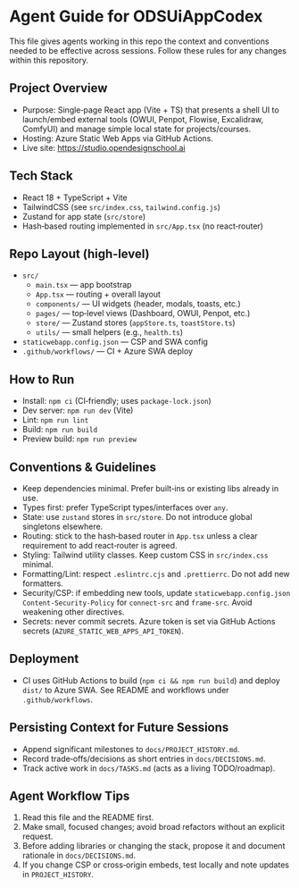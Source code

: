 # Agent Guide for ODSUiAppCodex

This file gives agents working in this repo the context and conventions needed to be effective across sessions. Follow these rules for any changes within this repository.

## Project Overview
- Purpose: Single‑page React app (Vite + TS) that presents a shell UI to launch/embed external tools (OWUI, Penpot, Flowise, Excalidraw, ComfyUI) and manage simple local state for projects/courses.
- Hosting: Azure Static Web Apps via GitHub Actions.
- Live site: https://studio.opendesignschool.ai

## Tech Stack
- React 18 + TypeScript + Vite
- TailwindCSS (see `src/index.css`, `tailwind.config.js`)
- Zustand for app state (`src/store`)
- Hash‑based routing implemented in `src/App.tsx` (no react‑router)

## Repo Layout (high‑level)
- `src/`
  - `main.tsx` — app bootstrap
  - `App.tsx` — routing + overall layout
  - `components/` — UI widgets (header, modals, toasts, etc.)
  - `pages/` — top‑level views (Dashboard, OWUI, Penpot, etc.)
  - `store/` — Zustand stores (`appStore.ts`, `toastStore.ts`)
  - `utils/` — small helpers (e.g., `health.ts`)
- `staticwebapp.config.json` — CSP and SWA config
- `.github/workflows/` — CI + Azure SWA deploy

## How to Run
- Install: `npm ci` (CI‑friendly; uses `package-lock.json`)
- Dev server: `npm run dev` (Vite)
- Lint: `npm run lint`
- Build: `npm run build`
- Preview build: `npm run preview`

## Conventions & Guidelines
- Keep dependencies minimal. Prefer built‑ins or existing libs already in use.
- Types first: prefer TypeScript types/interfaces over `any`.
- State: use `zustand` stores in `src/store`. Do not introduce global singletons elsewhere.
- Routing: stick to the hash‑based router in `App.tsx` unless a clear requirement to add react‑router is agreed.
- Styling: Tailwind utility classes. Keep custom CSS in `src/index.css` minimal.
- Formatting/Lint: respect `.eslintrc.cjs` and `.prettierrc`. Do not add new formatters.
- Security/CSP: if embedding new tools, update `staticwebapp.config.json` `Content-Security-Policy` for `connect-src` and `frame-src`. Avoid weakening other directives.
- Secrets: never commit secrets. Azure token is set via GitHub Actions secrets (`AZURE_STATIC_WEB_APPS_API_TOKEN`).

## Deployment
- CI uses GitHub Actions to build (`npm ci && npm run build`) and deploy `dist/` to Azure SWA. See README and workflows under `.github/workflows`.

## Persisting Context for Future Sessions
- Append significant milestones to `docs/PROJECT_HISTORY.md`.
- Record trade‑offs/decisions as short entries in `docs/DECISIONS.md`.
- Track active work in `docs/TASKS.md` (acts as a living TODO/roadmap).

## Agent Workflow Tips
1) Read this file and the README first.
2) Make small, focused changes; avoid broad refactors without an explicit request.
3) Before adding libraries or changing the stack, propose it and document rationale in `docs/DECISIONS.md`.
4) If you change CSP or cross‑origin embeds, test locally and note updates in `PROJECT_HISTORY`.


